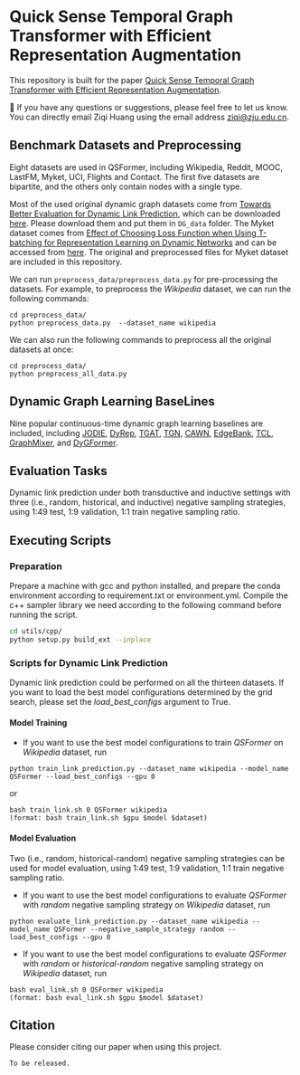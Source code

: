 # Quick Sense Temporal Graph Transformer with Efficient Representation Augmentation

This repository is built for the paper [Quick Sense Temporal Graph Transformer with Efficient Representation Augmentation](https://).

🔔 If you have any questions or suggestions, please feel free to let us know.
You can directly email Ziqi Huang using the email address ziqi@zju.edu.cn.

## Benchmark Datasets and Preprocessing

Eight datasets are used in QSFormer, including Wikipedia, Reddit, MOOC, LastFM, Myket, UCI, Flights and Contact.
The first five datasets are bipartite, and the others only contain nodes with a single type.

Most of the used original dynamic graph datasets come from [Towards Better Evaluation for Dynamic Link Prediction](https://openreview.net/forum?id=1GVpwr2Tfdg),
which can be downloaded [here](https://zenodo.org/record/7213796#.Y1cO6y8r30o).
Please download them and put them in ``DG_data`` folder.
The Myket dataset comes from [Effect of Choosing Loss Function when Using T-batching for Representation Learning on Dynamic Networks](https://arxiv.org/abs/2308.06862) and
can be accessed from [here](https://github.com/erfanloghmani/myket-android-application-market-dataset).
The original and preprocessed files for Myket dataset are included in this repository.

We can run ``preprocess_data/preprocess_data.py`` for pre-processing the datasets.
For example, to preprocess the *Wikipedia* dataset, we can run the following commands:

```{bash}
cd preprocess_data/
python preprocess_data.py  --dataset_name wikipedia
```

We can also run the following commands to preprocess all the original datasets at once:

```{bash}
cd preprocess_data/
python preprocess_all_data.py
```

## Dynamic Graph Learning BaseLines

Nine popular continuous-time dynamic graph learning baselines are included, including
[JODIE](https://dl.acm.org/doi/10.1145/3292500.3330895),
[DyRep](https://openreview.net/forum?id=HyePrhR5KX),
[TGAT](https://openreview.net/forum?id=rJeW1yHYwH),
[TGN](https://arxiv.org/abs/2006.10637),
[CAWN](https://openreview.net/forum?id=KYPz4YsCPj),
[EdgeBank](https://openreview.net/forum?id=1GVpwr2Tfdg),
[TCL](https://arxiv.org/abs/2105.07944),
[GraphMixer](https://openreview.net/forum?id=ayPPc0SyLv1), and
[DyGFormer](https://arxiv.org/abs/2303.13047).

## Evaluation Tasks

Dynamic link prediction under both transductive and inductive settings with three (i.e., random, historical, and inductive) negative sampling strategies,
using 1:49 test, 1:9 validation, 1:1 train negative sampling ratio.

## Executing Scripts

### Preparation

Prepare a machine with gcc and python installed, and prepare the conda environment according to requirement.txt or environment.yml.
Compile the c++ sampler library we need according to the following command before running the script.

```bash
cd utils/cpp/
python setup.py build_ext --inplace
```

### Scripts for Dynamic Link Prediction

Dynamic link prediction could be performed on all the thirteen datasets.
If you want to load the best model configurations determined by the grid search, please set the *load_best_configs* argument to True.

#### Model Training

* If you want to use the best model configurations to train *QSFormer* on *Wikipedia* dataset, run

```{bash}
python train_link_prediction.py --dataset_name wikipedia --model_name QSFormer --load_best_configs --gpu 0
```

or

```{bash}
bash train_link.sh 0 QSFormer wikipedia
(format: bash train_link.sh $gpu $model $dataset)
```

#### Model Evaluation

Two (i.e., random, historical-random) negative sampling strategies can be used for model evaluation, using 1:49 test, 1:9 validation, 1:1 train negative sampling ratio.

* If you want to use the best model configurations to evaluate *QSFormer* with *random* negative sampling strategy on *Wikipedia* dataset, run

```{bash}
python evaluate_link_prediction.py --dataset_name wikipedia --model_name QSFormer --negative_sample_strategy random --load_best_configs --gpu 0
```

* If you want to use the best model configurations to evaluate *QSFormer* with *random* or *historical-random* negative sampling strategy on *Wikipedia* dataset, run

```{bash}
bash eval_link.sh 0 QSFormer wikipedia
(format: bash eval_link.sh $gpu $model $dataset)
```

## Citation

Please consider citing our paper when using this project.

```
To be released.
```

<!--
## 💥 News 💥

- 🔥🔥🔥[2023/09] Our paper is accepted by **NeurIPS 2023 (Poster)**. The camera ready version is coming soon.
- 🔥🔥🔥[2023/09] DyGFormer is evaluated on [TGB Leaderboards](https://tgb.complexdatalab.com) and it currently **ranks first** on tgbl-wiki-v2 and tgbl-coin. 
  It also performs good on other datasets. See our other repository [DyGLib_TGB](https://github.com/yule-BUAA/DyGLib_TGB) for more details.

## Overview

Dynamic Graph Library (DyGLib) is an open-source toolkit with standard training pipelines, extensible coding interfaces, and comprehensive evaluating strategies, 
which aims to promote standard, scalable, and reproducible dynamic graph learning research. Diverse benchmark datasets and thorough baselines are involved in DyGLib.
![](figures/DyGLib_procedure.jpg)


## Benchmark Datasets and Preprocessing

Fourteen datasets are used in DyGLib, including Wikipedia, Reddit, MOOC, LastFM, Myket, Enron, Social Evo., UCI, Flights, Can. Parl., 
US Legis., UN Trade, UN Vote, and Contact. The first five datasets are bipartite, and the others only contain nodes with a single type.

Most of the used original dynamic graph datasets come from [Towards Better Evaluation for Dynamic Link Prediction](https://openreview.net/forum?id=1GVpwr2Tfdg), 
which can be downloaded [here](https://zenodo.org/record/7213796#.Y1cO6y8r30o). 
Please download them and put them in ```DG_data``` folder. 
The Myket dataset comes from [Effect of Choosing Loss Function when Using T-batching for Representation Learning on Dynamic Networks](https://arxiv.org/abs/2308.06862) and 
can be accessed from [here](https://github.com/erfanloghmani/myket-android-application-market-dataset). 
The original and preprocessed files for Myket dataset are included in this repository.

We can run ```preprocess_data/preprocess_data.py``` for pre-processing the datasets.
For example, to preprocess the *Wikipedia* dataset, we can run the following commands:
```{bash}
cd preprocess_data/
python preprocess_data.py  --dataset_name wikipedia
```
We can also run the following commands to preprocess all the original datasets at once:
```{bash}
cd preprocess_data/
python preprocess_all_data.py
```

## Dynamic Graph Learning Models

Eight popular continuous-time dynamic graph learning methods are included in DyGLib, including 
[JODIE](https://dl.acm.org/doi/10.1145/3292500.3330895), 
[DyRep](https://openreview.net/forum?id=HyePrhR5KX), 
[TGAT](https://openreview.net/forum?id=rJeW1yHYwH), 
[TGN](https://arxiv.org/abs/2006.10637), 
[CAWN](https://openreview.net/forum?id=KYPz4YsCPj), 
[EdgeBank](https://openreview.net/forum?id=1GVpwr2Tfdg), 
[TCL](https://arxiv.org/abs/2105.07944), and 
[GraphMixer](https://openreview.net/forum?id=ayPPc0SyLv1).
Our recent work [DyGFormer](https://arxiv.org/abs/2303.13047) is also integrated into DyGLib, which can explore the correlations of the source node and destination node by a neighbor co-occurrence encoding scheme, and
effectively and efficiently benefit from longer histories via a patching technique.
![](figures/DyGFormer_framework.jpg)

## Evaluation Tasks

DyGLib supports dynamic link prediction under both transductive and inductive settings with three (i.e., random, historical, and inductive) negative sampling strategies,
as well as dynamic node classification.


## Incorporate New Datasets or New Models

New datasets and new models are welcomed to be incorporated into DyGLib by pull requests.
* For new datasets: The format of new datasets should satisfy the requirements in ```DG_data/DATASETS_README.md```. 
  Users can put the new datasets in ```DG_data``` folder, and then run ```preprocess_data/preprocess_data.py``` to get the processed datasets.
* For new models: Users can put the model implementation in  ```models``` folder, 
  and then create the model in ```train_xxx.py``` or ```evaluate_xxx.py``` to run the model.


## Environments

[PyTorch 1.8.1](https://pytorch.org/),
[numpy](https://github.com/numpy/numpy),
[pandas](https://github.com/pandas-dev/pandas),
[tqdm](https://github.com/tqdm/tqdm), and 
[tabulate](https://github.com/astanin/python-tabulate)


## Executing Scripts

### Scripts for Dynamic Link Prediction
Dynamic link prediction could be performed on all the thirteen datasets. 
If you want to load the best model configurations determined by the grid search, please set the *load_best_configs* argument to True.
#### Model Training
* Example of training *DyGFormer* on *Wikipedia* dataset:
```{bash}
python train_link_prediction.py --dataset_name wikipedia --model_name DyGFormer --patch_size 2 --max_input_sequence_length 64 --num_runs 5 --gpu 0
```
* If you want to use the best model configurations to train *DyGFormer* on *Wikipedia* dataset, run
```{bash}
python train_link_prediction.py --dataset_name wikipedia --model_name DyGFormer --load_best_configs --num_runs 5 --gpu 0
```
#### Model Evaluation
Three (i.e., random, historical, and inductive) negative sampling strategies can be used for model evaluation.
* Example of evaluating *DyGFormer* with *random* negative sampling strategy on *Wikipedia* dataset:
```{bash}
python evaluate_link_prediction.py --dataset_name wikipedia --model_name DyGFormer --patch_size 2 --max_input_sequence_length 64 --negative_sample_strategy random --num_runs 5 --gpu 0
```
* If you want to use the best model configurations to evaluate *DyGFormer* with *random* negative sampling strategy on *Wikipedia* dataset, run
```{bash}
python evaluate_link_prediction.py --dataset_name wikipedia --model_name DyGFormer --negative_sample_strategy random --load_best_configs --num_runs 5 --gpu 0
```

### Scripts for Dynamic Node Classification
Dynamic node classification could be performed on Wikipedia and Reddit (the only two datasets with dynamic labels).
#### Model Training
* Example of training *DyGFormer* on *Wikipedia* dataset:
```{bash}
python train_node_classification.py --dataset_name wikipedia --model_name DyGFormer --patch_size 2 --max_input_sequence_length 64 --num_runs 5 --gpu 0
```
* If you want to use the best model configurations to train *DyGFormer* on *Wikipedia* dataset, run
```{bash}
python train_node_classification.py --dataset_name wikipedia --model_name DyGFormer --load_best_configs --num_runs 5 --gpu 0
```
#### Model Evaluation
* Example of evaluating *DyGFormer* on *Wikipedia* dataset:
```{bash}
python evaluate_node_classification.py --dataset_name wikipedia --model_name DyGFormer --patch_size 2 --max_input_sequence_length 64 --num_runs 5 --gpu 0
```
* If you want to use the best model configurations to evaluate *DyGFormer* on *Wikipedia* dataset, run
```{bash}
python evaluate_node_classification.py --dataset_name wikipedia --model_name DyGFormer --load_best_configs --num_runs 5 --gpu 0
```


## Acknowledgments

We are grateful to the authors of 
[TGAT](https://github.com/StatsDLMathsRecomSys/Inductive-representation-learning-on-temporal-graphs), 
[TGN](https://github.com/twitter-research/tgn), 
[CAWN](https://github.com/snap-stanford/CAW), 
[EdgeBank](https://github.com/fpour/DGB), and
[GraphMixer](https://github.com/CongWeilin/GraphMixer) for making their project codes publicly available.


## Citation

Please consider citing our paper when using this project.
```{bibtex}
@article{yu2023towards,
  title={Towards Better Dynamic Graph Learning: New Architecture and Unified Library},
  author={Yu, Le and Sun, Leilei and Du, Bowen and Lv, Weifeng},
  journal={Advances in Neural Information Processing Systems},
  year={2023}
}
```
--!>
